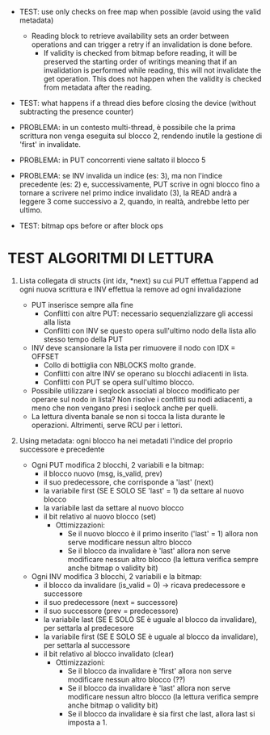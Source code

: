 * TEST: use only checks on free map when possible (avoid using the valid metadata)
  * Reading block to retrieve availability sets an order between operations and can trigger a retry if an 
    invalidation is done before.
    * If validity is checked from bitmap before reading, it will be preserved the starting order of writings
    meaning that if an invalidation is performed while reading, this will not invalidate the get operation.
    This does not happen when the validity is checked from metadata after the reading.
  
* TEST: what happens if a thread dies before closing the device (without subtracting the presence counter)

* PROBLEMA: in un contesto multi-thread, è possibile che la prima scrittura non venga eseguita sul blocco 2, 
    rendendo inutile la gestione di 'first' in invalidate.
* PROBLEMA: in PUT concorrenti viene saltato il blocco 5
* PROBLEMA: se INV invalida un indice (es: 3), ma non l'indice precedente (es: 2) e, successivamente, PUT scrive
    in ogni blocco fino a tornare a scrivere nel primo indice invalidato (3), la READ andrà a leggere 3 come successivo 
    a 2, quando, in realtà, andrebbe letto per ultimo.

* TEST: bitmap ops before or after block ops


# TEST ALGORITMI DI LETTURA
1) Lista collegata di structs {int idx, *next} su cui PUT effettua l'append ad ogni nuova scrittura e INV effettua la 
    remove ad ogni invalidazione
   - PUT inserisce sempre alla fine 
     - Conflitti con altre PUT: necessario sequenzializzare gli accessi alla lista 
     - Conflitti con INV se questo opera sull'ultimo nodo della lista allo stesso tempo della PUT 
   - INV deve scansionare la lista per rimuovere il nodo con IDX = OFFSET
     - Collo di bottiglia con NBLOCKS molto grande.
     - Conflitti con altre INV se operano su blocchi adiacenti in lista.
     - Conflitti con PUT se opera sull'ultimo blocco.
   - Possibile utilizzare i seqlock associati al blocco modificato per operare sul nodo in lista? Non risolve i conflitti 
     su nodi adiacenti, a meno che non vengano presi i seqlock anche per quelli. 
   - La lettura diventa banale se non si tocca la lista durante le operazioni. Altrimenti, serve RCU per i lettori.


2) Using metadata: ogni blocco ha nei metadati l'indice del proprio successore e precedente
   - Ogni PUT modifica 2 blocchi, 2 variabili e la bitmap: 
     - il blocco nuovo (msg, is_valid, prev) 
     - il suo predecessore, che corrisponde a 'last' (next)
     - la variabile first (SE E SOLO SE 'last' = 1) da settare al nuovo blocco
     - la variabile last da settare al nuovo blocco
     - il bit relativo al nuovo blocco (set)
       - Ottimizzazioni:
          - Se il nuovo blocco è il primo inserito ('last' = 1) allora non serve modificare nessun altro blocco 
          - Se il blocco da invalidare è 'last' allora non serve modificare nessun altro blocco (la lettura verifica
            sempre anche bitmap o validity bit)
   - Ogni INV modifica 3 blocchi, 2 variabili e la bitmap: 
     - il blocco da invalidare (is_valid = 0) -> ricava predecessore e successore
     - il suo predecessore (next = successore) 
     - il suo successore (prev = predecessore)
     - la variabile last (SE E SOLO SE è uguale al blocco da invalidare), per settarla al predecesore
     - la variabile first (SE E SOLO SE è uguale al blocco da invalidare), per settarla al successore
     - il bit relativo al blocco invalidato (clear)
       - Ottimizzazioni:
         - Se il blocco da invalidare è 'first' allora non serve modificare nessun altro blocco (??)
         - Se il blocco da invalidare è 'last' allora non serve modificare nessun altro blocco (la lettura verifica 
         sempre anche bitmap o validity bit)
         - Se il blocco da invalidare è sia first che last, allora last si imposta a 1.
